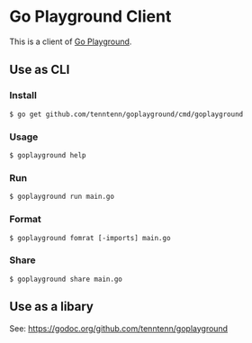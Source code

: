 # Go Playground Client

This is a client of [Go Playground](https://play.golang.org).

## Use as CLI

### Install

```
$ go get github.com/tenntenn/goplayground/cmd/goplayground
```

### Usage

```
$ goplayground help
```

### Run

```
$ goplayground run main.go
```

### Format

```
$ goplayground fomrat [-imports] main.go
```

### Share

```
$ goplayground share main.go
```

## Use as a libary

See: https://godoc.org/github.com/tenntenn/goplayground
